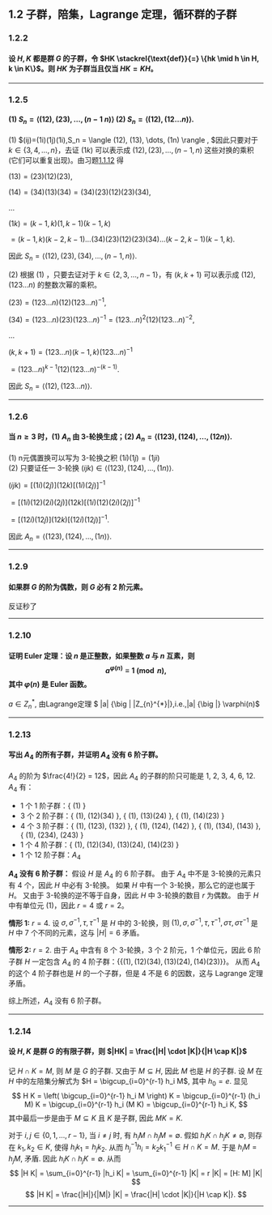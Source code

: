 
## 1.2 子群，陪集，Lagrange 定理，循环群的子群

### 1.2.2 
#### 设 $H, K$ 都是群 $G$ 的子群，令 $HK \stackrel{\text{def}}{=} \{hk \mid h \in H, k \in K\}$。则 $HK$ 为子群当且仅当 $HK = KH$。

---

### 1.2.5
#### (1) $S_n = \langle (12), (23), \dots, (n-1 \ n) \rangle$ (2) $S_n = \langle (12), (12 \dots n) \rangle$.
(1)  $(ij)=(1i)(1j)(1i),S_n = \langle (12), (13), \dots, (1n) \rangle , $因此只要对于 $k \in \{3, 4, \dots, n\}$，去证 $(1k)$ 可以表示成 $(12), (23), \dots, (n-1, n)$ 这些对换的乘积 (它们可以重复出现)。由习题[1.1.12](chapter1.md#1112) 得

$(13) = (23)(12)(23)$,

$(14) = (34)(13)(34) = (34)(23)(12)(23)(34)$,

$\dots$

$(1k) = (k-1, k)(1, k-1)(k-1, k)$

$= (k-1, k)(k-2, k-1) \dots (34)(23)(12)(23)(34) \dots (k-2, k-1)(k-1, k)$.

因此 $S_n = \langle (12), (23), (34), \dots, (n-1, n) \rangle$.

(2) 根据 (1) ，只要去证对于 $k \in \{2, 3, \dots, n-1\}$，有 $(k, k+1)$ 可以表示成 $(12), (123 \dots n)$ 的整数次幂的乘积。

$(23) = (123 \dots n)(12)(123 \dots n)^{-1}$,

$(34) = (123 \dots n)(23)(123 \dots n)^{-1} = (123 \dots n)^2 (12) (123 \dots n)^{-2}$,

$\dots$

$(k, k+1) = (123 \dots n)(k-1, k)(123 \dots n)^{-1}$

$= (123 \dots n)^{k-1} (12) (123 \dots n)^{-(k-1)}$.

因此 $S_n = \langle (12), (123 \dots n) \rangle$.

---

### 1.2.6 
#### 当 $n \geq 3$ 时，(1) $A_n$ 由 3-轮换生成；(2) $A_n = \langle (123), (124), \dots, (12n) \rangle$.
(1) n元偶置换可以写为 3-轮换之积 $(1i)(1j)=(1ji)$    
(2) 只要证任一 3-轮换 $(ijk) \in \langle (123), (124), \dots, (1n) \rangle$.

$(ijk) = [(1i)(2j)](12k)[(1i)(2j)]^{-1}$

$= [(1i)(12)(2i)(2j)](12k)[(1i)(12)(2i)(2j)]^{-1}$

$= [(12i)(12j)](12k)[(12i)(12j)]^{-1}$.

因此 $A_n = \langle (123), (124), \dots, (1n) \rangle$.

---

### 1.2.9 
#### 如果群 $G$ 的阶为偶数，则 $G$ 必有 2 阶元素。     
反证秒了

---

### 1.2.10 
####  证明 Euler 定理：设 $n$ 是正整数，如果整数 $a$ 与 $n$ 互素，则$$a^{\varphi(n)} \equiv 1 \pmod{n},$$ 其中 $\varphi(n)$ 是 Euler 函数。
$a\in Z_{n}^{*},$ 由Lagrange定理 $  |a| {\big | |Z_{n}^{*}|},i.e.,|a| {\big |} \varphi(n)$ 


---

### 1.2.13 
#### 写出 $A_4$ 的所有子群，并证明 $A_4$ 没有 6 阶子群。    
$A_4$ 的阶为 $\frac{4!}{2} = 12$，因此 $A_4$ 的子群的阶只可能是 1, 2, 3, 4, 6, 12.  $A_4$ 有：

* 1 个 1 阶子群：{ (1) }
* 3 个 2 阶子群：{ (1), (12)(34) }, { (1), (13)(24) }, { (1), (14)(23) }
* 4 个 3 阶子群：{ (1), (123), (132) }, { (1), (124), (142) }, { (1), (134), (143) }, { (1), (234), (243) }
* 1 个 4 阶子群：{ (1), (12)(34), (13)(24), (14)(23) }
* 1 个 12 阶子群：$A_4$    


**$A_4$ 没有 6 阶子群：** 假设 $H$ 是 $A_4$ 的 6 阶子群。 由于 $A_4$ 中不是 3-轮换的元素只有 4 个，因此 $H$ 中必有 3-轮换。 如果 $H$ 中有一个 3-轮换，那么它的逆也属于 $H$。 又由于 3-轮换的逆不等于自身，因此 $H$ 中 3-轮换的数目 $r$ 为偶数。 由于 $H$ 中有单位元 $(1)$，因此 $r = 4$ 或 $r = 2$。

**情形 1:** $r = 4$. 设 $\sigma, \sigma^{-1}, \tau, \tau^{-1}$ 是 $H$ 中的 3-轮换，则 $(1), \sigma, \sigma^{-1}, \tau, \tau^{-1}, \sigma \tau, \sigma \tau^{-1}$ 是 $H$ 中 7 个不同的元素，这与 $|H| = 6$ 矛盾。

**情形 2:** $r = 2$. 由于 $A_4$ 中含有 8 个 3-轮换，3 个 2 阶元，1 个单位元，因此 6 阶子群 $H$ 一定包含 $A_4$ 的 4 阶子群：$\{\{ (1), (12)(34), (13)(24), (14)(23) \}\}$。 从而 $A_4$ 的这个 4 阶子群也是 $H$ 的一个子群，但是 4 不是 6 的因数，这与 Lagrange 定理矛盾。

综上所述，$A_4$ 没有 6 阶子群。

---


### 1.2.14 
#### 设 $H, K$ 是群 $G$ 的有限子群，则 $|HK| = \frac{|H| \cdot |K|}{|H \cap K|}$
记 $H \cap K = M$, 则 $M$ 是 $G$ 的子群. 又由于 $M \subseteq H$, 因此 $M$ 也是 $H$ 的子群. 设 $M$ 在 $H$ 中的左陪集分解式为 $H = \bigcup_{i=0}^{r-1} h_i M$, 其中 $h_0 = e$. 显见
$$
H K = \left( \bigcup_{i=0}^{r-1} h_i M \right) K = \bigcup_{i=0}^{r-1} (h_i M) K = \bigcup_{i=0}^{r-1} h_i (M K) = \bigcup_{i=0}^{r-1} h_i K,
$$
其中最后一步是由于 $M \subseteq K$ 且 $K$ 是子群, 因此 $M K = K$.

对于 $i, j \in \{0, 1, \dots, r-1\}$, 当 $i \neq j$ 时, 有 $h_i M \cap h_j M = \emptyset$. 假如 $h_i K \cap h_j K \neq \emptyset$, 则存在 $k_1, k_2 \in K$, 使得 $h_i k_1 = h_j k_2$. 从而 $h_j^{-1} h_i = k_2 k_1^{-1} \in H \cap K = M$. 于是 $h_i M = h_j M$, 矛盾. 因此 $h_i K \cap h_j K = \emptyset$. 从而
$$
|H K| = \sum_{i=0}^{r-1} |h_i K| = \sum_{i=0}^{r-1} |K| = r |K| = [H: M] |K|
$$ $$
|H K| = \frac{|H|}{|M|} |K| = \frac{|H| \cdot |K|}{|H \cap K|}. $$


---


